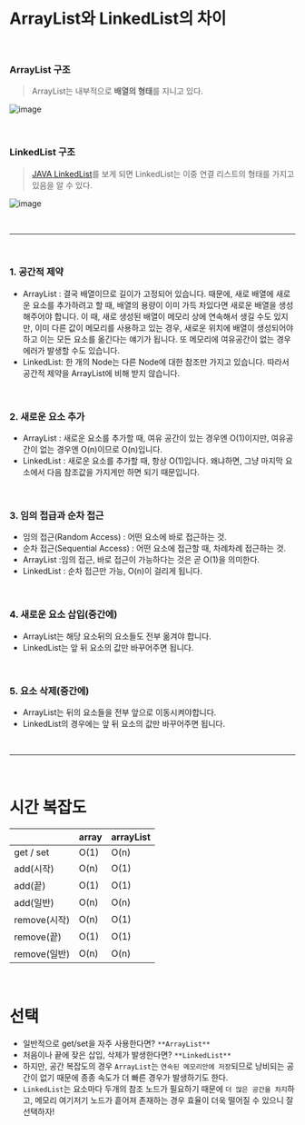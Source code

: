 # ArrayList와 LinkedList의 차이

<br>

### ArrayList 구조
>ArrayList는 내부적으로 **배열의 형태**를 지니고 있다.

![image](https://user-images.githubusercontent.com/84886987/151286777-d9766db9-153e-4ca8-9319-9a8ae3d2c96f.png)

<br>

### LinkedList 구조
>[JAVA LinkedList](https://docs.oracle.com/javase/8/docs/api/java/util/LinkedList.html)를 보게 되면 LinkedList는 이중 연결 리스트의 형태를 가지고 있음을 알 수 있다.  

![image](https://user-images.githubusercontent.com/84886987/151286901-0d8f34a8-7088-420b-b3ea-6baddbc2fec9.png)

<br>

***

<br>

### 1. 공간적 제약
  * ArrayList : 결국 배열이므로 길이가 고정되어 있습니다. 때문에, 새로 배열에 새로운 요소를 추가하려고 할 때, 배열의 용량이 이미 가득 차있다면 새로운 배열을 생성해주어야 합니다. 이 때, 새로 생성된 배열이 메모리 상에 연속해서 생길 수도 있지만, 이미 다른 값이 메모리를 사용하고 있는 경우, 새로운 위치에 배열이 생성되어야 하고 이는 모든 요소를 옮긴다는 얘기가 됩니다. 또 메모리에 여유공간이 없는 경우 에러가 발생할 수도 있습니다.
  * LinkedList: 한 개의 Node는 다른 Node에 대한 참조만 가지고 있습니다. 따라서 공간적 제약을 ArrayList에 비해 받지 않습니다.

<br>

### 2. 새로운 요소 추가
  * ArrayList : 새로운 요소를 추가할 때, 여유 공간이 있는 경우엔 O(1)이지만, 여유공간이 없는 경우엔 O(n)이므로 O(n)입니다.
  * LinkedList : 새로운 요소를 추가할 때, 항상 O(1)입니다. 왜냐하면, 그냥 마지막 요소에서 다음 참조값을 가지게만 하면 되기 때문입니다.

<br>

### 3. 임의 접급과 순차 접근
  * 임의 접근(Random Access) : 어떤 요소에 바로 접근하는 것.
  * 순차 접근(Sequential Access) : 어떤 요소에 접근할 때, 차례차례 접근하는 것.
  * ArrayList :임의 접근, 바로 접근이 가능하다는 것은 곧 O(1)을 의미한다.
  * LinkedList : 순차 접근만 가능, O(n)이 걸리게 됩니다.

<br>

### 4. 새로운 요소 삽입(중간에)
  * ArrayList는 해당 요소뒤의 요소들도 전부 옮겨야 합니다.
  * LinkedList는 앞 뒤 요소의 값만 바꾸어주면 됩니다.

<br>

### 5. 요소 삭제(중간에)
  * ArrayList는 뒤의 요소들을 전부 앞으로 이동시켜야합니다.
  * LinkedList의 경우에는 앞 뒤 요소의 값만 바꾸어주면 됩니다.

<br>

***

<br>

# 시간 복잡도

|   |array|arrayList|
|------|------|------|
|get / set|O(1)|O(n)|
|add(시작)|O(n)|O(1)|
|add(끝)|O(1)|O(1)|
|add(일반)|O(n)|O(n)|
|remove(시작)|O(n)|O(1)|
|remove(끝)|O(1)|O(1)|
|remove(일반)|O(n)|O(n)|

<br>

# 선택
 * 일반적으로 get/set을 자주 사용한다면? `**ArrayList**`
 * 처음이나 끝에 잦은 삽입, 삭제가 발생한다면? `**LinkedList**`
 * 하지만, 공간 복잡도의 경우 `ArrayList`는 `연속된 메모리안에 저장`되므로 낭비되는 공간이 없기 때문에 종종 속도가 더 빠른 경우가 발생하기도 한다. 
 * `LinkedList`는 요소마다 두개의 참조 노드가 필요하기 때문에 `더 많은 공간을 차지`하고, 메모리 여기저기 노드가 흩어져 존재하는 경우 효율이 더욱 떨어질 수 있으니 잘 선택하자!


